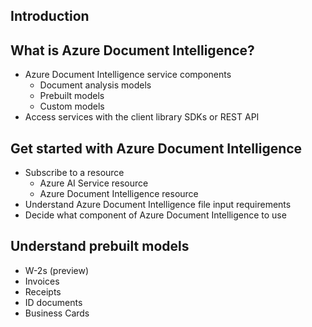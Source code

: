 ## Introduction
## What is Azure Document Intelligence?
  - Azure Document Intelligence service components
    - Document analysis models
    - Prebuilt models
    - Custom models
  - Access services with the client library SDKs or REST API
## Get started with Azure Document Intelligence
  - Subscribe to a resource
    - Azure AI Service resource
    - Azure Document Intelligence resource
  - Understand Azure Document Intelligence file input requirements
  - Decide what component of Azure Document Intelligence to use
## Understand prebuilt models
  - W-2s (preview)
  - Invoices
  - Receipts
  - ID documents
  - Business Cards